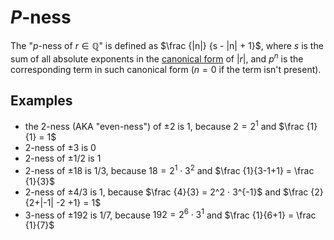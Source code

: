 # $`P`$-ness
The "$`p`$-ness of $r \in \mathbb {Q}$" is defined as $\frac {|n|} {s - |n| + 1}$, where $s$ is the sum of all absolute exponents in the [canonical form](https://oeis.org/wiki/Prime_factorization#Canonical_prime_factorization) of $|r|$, and $p^n$ is the corresponding term in such canonical form ($n=0$ if the term isn't present).

## Examples
- the 2-ness (AKA "even-ness") of ±2 is 1, because $2=2^1$ and $\frac {1}{1} = 1$
- 2-ness of ±3 is 0
- 2-ness of ±1/2 is 1
- 2-ness of ±18 is 1/3, because $18 = 2^1 ⋅ 3^2$ and $\frac {1}{3-1+1} = \frac {1}{3}$
- 2-ness of ±4/3 is 1, because $\frac {4}{3} = 2^2 ⋅ 3^{-1}$ and $\frac {2}{2+|-1| -2 +1} = 1$
- 3-ness of ±192 is 1/7, because $192 = 2^6 ⋅ 3^1$ and $\frac {1}{6+1} = \frac {1}{7}$
